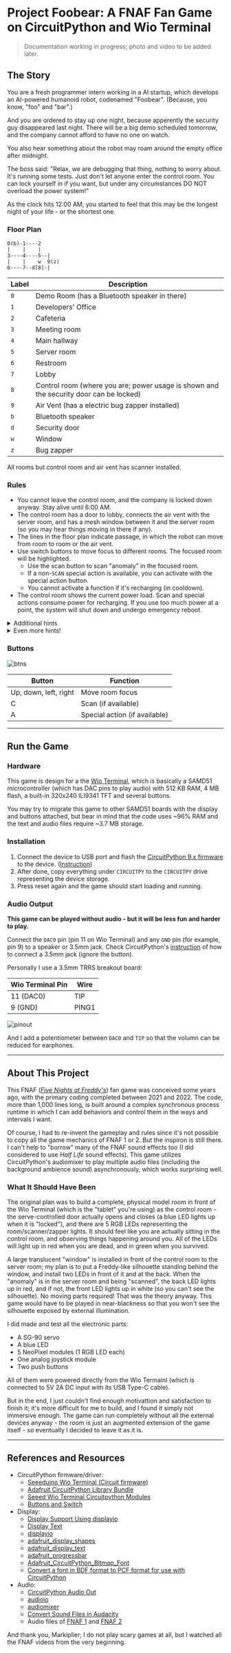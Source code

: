 # Project Foobear: A FNAF Fan Game on CircuitPython and Wio Terminal

> Documentation working in progress; photo and video to be added later.

## The Story

You are a fresh programmer intern working in a AI startup, which develops an AI-powered humanoid robot, codenamed "Foobear". (Because, you know, "foo" and "bar".)

And you are ordered to stay up one night, because apperently the security guy disappeared last night. There will be a big demo scheduled tomorrow, and the company cannot afford to have no one on watch.

You also hear something about the robot may roam around the empty office after midnight.

The boss said: "Relax, we are debugging that thing, nothing to worry about. It's running some tests. Just don't let anyone enter the control room. You can lock yourself in if you want, but under any circumstances DO NOT overload the power system!"

As the clock hits 12:00 AM, you started to feel that this may be the longest night of your life - or the shortest one.

### Floor Plan

```
0(b)-1----2
|    |    |
3----4----5--|
|    |    w  9(z)
6----7--d[8]-|
```

| Label | Description |
| --- | --- |
| `0` | Demo Room (has a Bluetooth speaker in there) |
| `1` | Developers' Office |
| `2` | Cafeteria |
| `3` | Meeting room |
| `4` | Main hallway |
| `5` | Server room |
| `6` | Restroom |
| `7` | Lobby |
| `8` | Control room (where you are; power usage is shown and the security door can be locked) |
| `9` | Air Vent (has a electric bug zapper installed) |
| `b` | Bluetooth speaker |
| `d` | Security door |
| `w` | Window |
| `z` | Bug zapper |

All rooms but control room and air vent has scanner installed.

### Rules

- You cannot leave the control room, and the company is locked down anyway. Stay alive until 6:00 AM.
- The control room has a door to lobby, connects the air vent with the server room, and has a mesh window between it and the server room (so you may hear things moving in there if any).
- The lines in the floor plan indicate passage, in which the robot can move from room to room or the air vent.
- Use switch buttons to move focus to different rooms. The focused room will be highlighted.
  - Use the scan button to scan "anomaly" in the focused room.
  - If a non-`SCAN` special action is available, you can activate with the special action button.
  - You cannot activate a function if it's recharging (in cooldown).
- The control room shows the current power load. Scan and special actions consume power for recharging. If you use too much power at a point, the system will shut down and undergo emergency reboot.

<details>
  <summary>Additional hints</summary>

- If the robot enters the control room, all of the controls will fail, then you die (game over).
- The robot will get more aggresive to hunt you with each hour passed. (Each hour takes a bit more than 50 seconds.)
- The Bluetooth speaker distracts the robot - for most of the time.
- The door keeps the robot out, but keep the door closed will gradually increase power load.
- The air vent zapper also keeps the robot out. This usually will scare the robot away for a while.
- If the robot is in hunting mode, it may switch direction to door or air vent if it is "blocked" at another path.
- The robot will actively hunt you and move even quickly during the power outtage.
- If you try to activate an action but it wouldn't work, it's either the action is in cooldown, or...your time is numbered.

</details>

<details>
  <summary>Even more hints!</summary>

- Cheats and configuration by modifying `code.py`:
  - Set `ANOMALY_ALWAYS_SHOWN` to `True` to show where the robot is.
  - Set `ANOMALY_ACTION_LOG` to `True` to print game event and action logs in the console.
  - Set `ANOMALY_NOT_MOVING` to `True` to make the robot not moving at all. (You will never fail the game).
  - Set `SKIP_TITLE_ANIMATION` to `True` to skip the title animation after game booting up.
- Being blocked by the door or zapped in the air vent may cause the robot to "run away" to the farthest corner for a short while.
- You don't need to scan every room - just the room closest to the door and air vent. And listen to the sound clue.

</details>

### Buttons

![btns](https://github.com/alankrantas/project-foobear-circuitpython-fnaf-fan-game/blob/main/WioT_Btns.png)

| Button | Function |
| --- | --- |
| Up, down, left, right | Move room focus |
| C | Scan (if available) |
| A | Special action (if available) |

---

## Run the Game

### Hardware

This game is design for a the [Wio Terminal](https://wiki.seeedstudio.com/Wio-Terminal-Getting-Started/), which is basically a SAMD51 microcontroller (which has DAC pins to play audio) with 512 KB RAM, 4 MB flash, a built-in 320x240 ILI9341 TFT and several buttons.

You may try to migrate this game to other SAMD51 boards with the display and buttons attached, but bear in mind that the code uses ~96% RAM and the text and audio files require ~3.7 MB storage.

### Installation

1. Connect the device to USB port and flash the [CircuitPython 9.x firmware](https://github.com/alankrantas/project-foobear-circuitpython-fnaf-fan-game/blob/main/adafruit-circuitpython-seeeduino_wio_terminal-en_US-9.2.4.uf2) to the device. ([Instruction](https://learn.adafruit.com/welcome-to-circuitpython/installing-circuitpython))
2. After done, copy everything under `CIRCUITPY` to the `CIRCUITPY` drive representing the device storage.
3. Press reset again and the game should start loading and running.

### Audio Output

**This game can be played without audio - but it will be less fun and harder to play.**

Connect the `DAC0` pin (pin 11 on Wio Terminal) and any `GND` pin (for example, pin 9) to a speaker or 3.5mm jack. Check CircuitPython's [instruction](https://learn.adafruit.com/circuitpython-essentials/circuitpython-audio-out) of how to connect a 3.5mm jack (ignore the button).

Personally I use a 3.5mm TRRS breakout board:

| Wio Terminal Pin | Wire |
| --- | --- |
| 11 (DAC0) | TIP |
| 9 (GND) | PING1 |

![pinout](https://github.com/alankrantas/project-foobear-circuitpython-fnaf-fan-game/blob/main/WioT-Pinout.jpg)

And I add a potentiometer between `DAC0` and `TIP` so that the volumn can be reduced for earphones.

---

## About This Project

This FNAF ([_Five Nights at Freddy's_](https://en.wikipedia.org/wiki/Five_Nights_at_Freddy%27s)) fan game was conceived some years ago, with the primary coding completed between 2021 and 2022. The code, more than 1,000 lines long, is built around a complex synchronous process runtime in which I can add behaviors and control them in the ways and intervals I want.

Of course, I had to re-invent the gameplay and rules since it's not possible to copy all the game mechanics of FNAF 1 or 2. But the inspiron is still there. I can't help to "borrow" many of the FNAF sound effects too (I did considered to use _Half Life_ sound effects). This game utilizes CircuitPython's audiomixer to play multiple audio files (including the background ambience sound) asynchronously, which works surprising well.

### What It Should Have Been

The original plan was to build a complete, physical model room in front of the Wio Terminal (which is the "tablet" you're using) as the control room - the serve-controlled door actually opens and closes (a blue LED lights up when it is "locked"), and there are 5 RGB LEDs representing the room/scanner/zapper lights. It should feel like you are actually sitting in the control room, and observing things happening around you. All of the LEDs will light up in red when you are dead, and in green when you survived.

A large translucent "window" is installed in front of the control room to the server room; my plan is to put a Freddy-like silhouette standing behind the window, and install two LEDs in front of it and at the back. When the "anomaly" is in the server room and being "scanned", the back LED lights up in red, and if not, the front LED lights up in white (so you can't see the silhouette). No moving parts required! That was the theory anyway. This game would have to be played in near-blackness so that you won't see the silhouette exposed by external illumination.

I did made and test all the electronic parts:
- A SG-90 servo
- A blue LED
- 5 NeoPixel modules (1 RGB LED each)
- One analog joystick module
- Two push buttons

All of them were powered directly from the Wio Termainl (which is connected to 5V 2A DC input with its USB Type-C cable). 

But in the end, I just couldn't find enough motivattion and satisfaction to finish it; it's more difficult for me to build, and I found it simply not immersive enough. The game can run completely without all the external devices anyway - the room is just an augmented extension of the game itself - so eventually I decided to leave it as it is.

---

## References and Resources

- CircuitPython firmware/driver:
  - [Seeeduino Wio Terminal (Circuit firmware)](https://circuitpython.org/board/seeeduino_wio_terminal/)
  - [Adafruit CircuitPython Library Bundle](https://github.com/adafruit/Adafruit_CircuitPython_Bundle)
  - [Seeed Wio Terminal Circuitpython Modules](https://gist.github.com/stonehippo/03677c206bf68846328f151ee8322193)
  - [Buttons and Switch](https://learn.adafruit.com/sensor-plotting-with-mu-and-circuitpython/buttons-and-switch)
- Display:
  - [Display Support Using displayio](https://learn.adafruit.com/circuitpython-display-support-using-displayio/ui-quickstart)
  - [Display Text](https://learn.adafruit.com/circuitpython-display-support-using-displayio/text)
  - [displayio](https://docs.circuitpython.org/en/latest/shared-bindings/displayio/index.html)
  - [adafruit_display_shapes](https://docs.circuitpython.org/projects/display-shapes/en/latest/index.html)
  - [adafruit_display_text](https://docs.circuitpython.org/projects/display_text/en/latest/index.html)
  - [adafruit_progressbar](https://docs.circuitpython.org/projects/progressbar/en/latest/index.html)
  - [Adafruit_CircuitPython_Bitmap_Font](https://github.com/adafruit/Adafruit_CircuitPython_Bitmap_Font/tree/main/examples/fonts)
  - [Convert a font in BDF format to PCF format for use with CircuitPython](https://adafruit.github.io/web-bdftopcf/)
- Audio:
  - [CircuitPython Audio Out](https://learn.adafruit.com/circuitpython-essentials/circuitpython-audio-out)
  - [audioio](https://docs.circuitpython.org/en/latest/shared-bindings/audioio/index.html)
  - [audiomixer](https://docs.circuitpython.org/en/latest/shared-bindings/audiomixer/index.html)
  - [Convert Sound Files in Audacity](https://learn.adafruit.com/microcontroller-compatible-audio-file-conversion)
  - Audio files of [FNAF 1](https://downloads.khinsider.com/game-soundtracks/album/five-nights-at-freddy-s-fnaf) and [FNAF 2](https://downloads.khinsider.com/game-soundtracks/album/five-nights-at-freddy-s-fnaf-2-sfx)

And thank you, Markiplier; I do not play scary games at all, but I watched all the FNAF videos from the very beginning.
